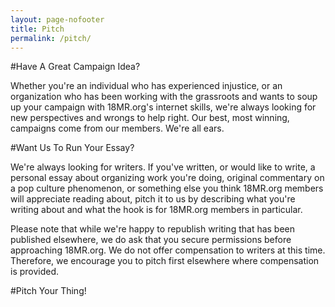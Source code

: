 ```yaml
---
layout: page-nofooter
title: Pitch
permalink: /pitch/
---
```

#Have A Great Campaign Idea?

Whether you're an individual who has experienced injustice, or an organization who has been working with the grassroots and wants to soup up your campaign with 18MR.org's internet skills, we're always looking for new perspectives and wrongs to help right. Our best, most winning, campaigns come from our members. We're all ears.

#Want Us To Run Your Essay?

We're always looking for writers. If you've written, or would like to write, a personal essay about organizing work you're doing, original commentary on a pop culture phenomenon, or something else you think 18MR.org members will appreciate reading about, pitch it to us by describing what you're writing about and what the hook is for 18MR.org members in particular.

Please note that while we're happy to republish writing that has been published elsewhere, we do ask that you secure permissions before approaching 18MR.org. We do not offer compensation to writers at this time. Therefore, we encourage you to pitch first elsewhere where compensation is provided.

#Pitch Your Thing!

<link href='https://actionnetwork.org/css/style-embed-whitelabel.css' rel='stylesheet' type='text/css' /><script>window.yepnope || document.write('<script src="https://actionnetwork.org/includes/js/yepnope154-min.js"><\/script>');</script><script src='https://actionnetwork.org/widgets/v2/form/pitch-your-story-or-campaign?format=js&source=widget'></script><div id='can-form-area-pitch-your-story-or-campaign' style='width: 100%'><!-- this div is the target for our HTML insertion --></div>